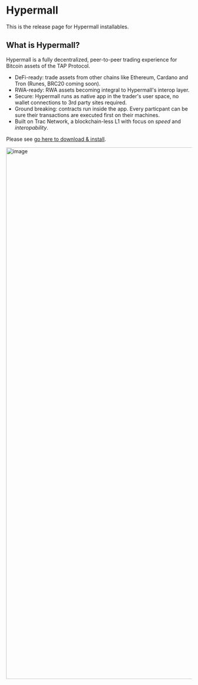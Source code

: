 # Hypermall

This is the release page for Hypermall installables.

## What is Hypermall?

Hypermall is a fully decentralized, peer-to-peer trading experience for Bitcoin assets of the TAP Protocol.

- DeFi-ready: trade assets from other chains like Ethereum, Cardano and Tron (Runes, BRC20 coming soon).
- RWA-ready: RWA assets becoming integral to Hypermall's interop layer.
- Secure: Hypermall runs as native app in the trader's user space, no wallet connections to 3rd party sites required.
- Ground breaking: contracts run inside the app. Every particpant can be sure their transactions are executed first on their machines.
- Built on Trac Network, a blockchain-less L1 with focus on _speed_ and _interopability_.

Please see [go here to download & install](https://github.com/Trac-Systems/hypermall-downloads/releases/tag/0.41.29).

<img width="1438" alt="image" src="https://github.com/user-attachments/assets/d4d0b04f-7aed-45cc-a30c-d8ac02987dc2" />
